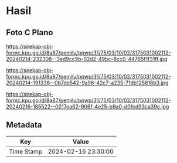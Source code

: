 # Hasil

## Foto C Plano

https://sirekap-obj-formc.kpu.go.id/8a87/pemilu/ppwp/31/75/03/10/02/3175031002112-20240214-232308--3ed9cc9b-02d2-49bc-8cc0-44765f1f31ff.jpg

https://sirekap-obj-formc.kpu.go.id/8a87/pemilu/ppwp/31/75/03/10/02/3175031002112-20240214-191336--0b7de542-9a96-42c7-a235-71db125816b3.jpg

https://sirekap-obj-formc.kpu.go.id/8a87/pemilu/ppwp/31/75/03/10/02/3175031002112-20240216-185522--0217ea62-906f-4e25-b9a0-d0fcd93ca39e.jpg


## Metadata

| Key        | Value               |
| ---------- | ------------------- |
| Time Stamp | 2024-02-16 23:30:00 |



